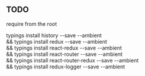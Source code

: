 ## TODO

require from the root

typings install history --save --ambient \
&& typings install redux --save --ambient \
&& typings install react-redux --save --ambient \
&& typings install react-router --save --ambient \
&& typings install react-router-redux --save --ambient \
&& typings install redux-logger --save --ambient